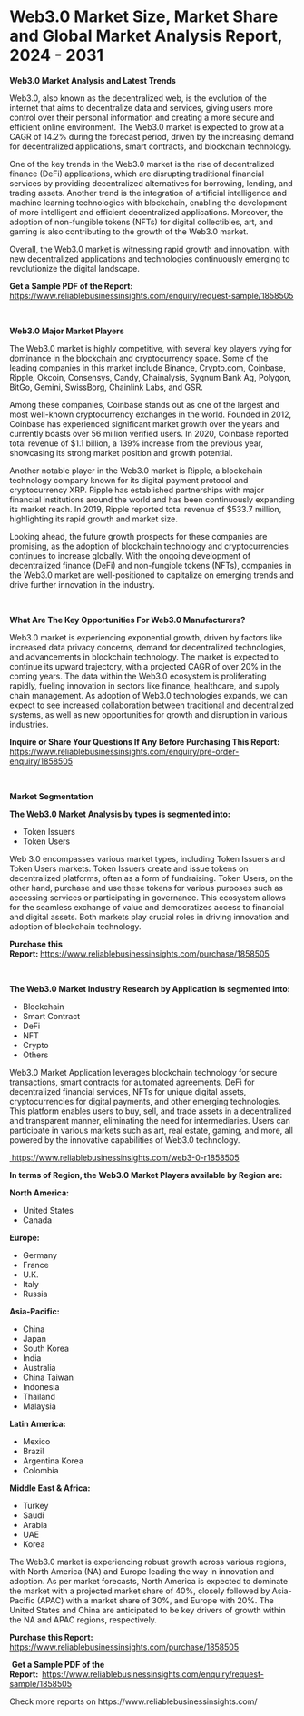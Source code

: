 <p><h1>Web3.0 Market Size, Market Share and Global Market Analysis Report, 2024 - 2031</h1></p><p><strong>Web3.0 Market Analysis and Latest Trends</strong></p>
<p><p>Web3.0, also known as the decentralized web, is the evolution of the internet that aims to decentralize data and services, giving users more control over their personal information and creating a more secure and efficient online environment. The Web3.0 market is expected to grow at a CAGR of 14.2% during the forecast period, driven by the increasing demand for decentralized applications, smart contracts, and blockchain technology. </p><p>One of the key trends in the Web3.0 market is the rise of decentralized finance (DeFi) applications, which are disrupting traditional financial services by providing decentralized alternatives for borrowing, lending, and trading assets. Another trend is the integration of artificial intelligence and machine learning technologies with blockchain, enabling the development of more intelligent and efficient decentralized applications. Moreover, the adoption of non-fungible tokens (NFTs) for digital collectibles, art, and gaming is also contributing to the growth of the Web3.0 market.</p><p>Overall, the Web3.0 market is witnessing rapid growth and innovation, with new decentralized applications and technologies continuously emerging to revolutionize the digital landscape.</p></p>
<p><strong>Get a Sample PDF of the Report:&nbsp;</strong> <a href="https://www.reliablebusinessinsights.com/enquiry/request-sample/1858505">https://www.reliablebusinessinsights.com/enquiry/request-sample/1858505</a></p>
<p>&nbsp;</p>
<p><strong>Web3.0 Major Market Players</strong></p>
<p><p>The Web3.0 market is highly competitive, with several key players vying for dominance in the blockchain and cryptocurrency space. Some of the leading companies in this market include Binance, Crypto.com, Coinbase, Ripple, Okcoin, Consensys, Candy, Chainalysis, Sygnum Bank Ag, Polygon, BitGo, Gemini, SwissBorg, Chainlink Labs, and GSR.</p><p>Among these companies, Coinbase stands out as one of the largest and most well-known cryptocurrency exchanges in the world. Founded in 2012, Coinbase has experienced significant market growth over the years and currently boasts over 56 million verified users. In 2020, Coinbase reported total revenue of $1.1 billion, a 139% increase from the previous year, showcasing its strong market position and growth potential.</p><p>Another notable player in the Web3.0 market is Ripple, a blockchain technology company known for its digital payment protocol and cryptocurrency XRP. Ripple has established partnerships with major financial institutions around the world and has been continuously expanding its market reach. In 2019, Ripple reported total revenue of $533.7 million, highlighting its rapid growth and market size.</p><p>Looking ahead, the future growth prospects for these companies are promising, as the adoption of blockchain technology and cryptocurrencies continues to increase globally. With the ongoing development of decentralized finance (DeFi) and non-fungible tokens (NFTs), companies in the Web3.0 market are well-positioned to capitalize on emerging trends and drive further innovation in the industry.</p></p>
<p>&nbsp;</p>
<p><strong>What Are The Key Opportunities For Web3.0 Manufacturers?</strong></p>
<p><p>Web3.0 market is experiencing exponential growth, driven by factors like increased data privacy concerns, demand for decentralized technologies, and advancements in blockchain technology. The market is expected to continue its upward trajectory, with a projected CAGR of over 20% in the coming years. The data within the Web3.0 ecosystem is proliferating rapidly, fueling innovation in sectors like finance, healthcare, and supply chain management. As adoption of Web3.0 technologies expands, we can expect to see increased collaboration between traditional and decentralized systems, as well as new opportunities for growth and disruption in various industries.</p></p>
<p><strong>Inquire or Share Your Questions If Any Before Purchasing This Report:</strong> <a href="https://www.reliablebusinessinsights.com/enquiry/pre-order-enquiry/1858505">https://www.reliablebusinessinsights.com/enquiry/pre-order-enquiry/1858505</a></p>
<p>&nbsp;</p>
<p><strong>Market Segmentation</strong></p>
<p><strong>The Web3.0 Market Analysis by types is segmented into:</strong></p>
<p><ul><li>Token Issuers</li><li>Token Users</li></ul></p>
<p><p>Web 3.0 encompasses various market types, including Token Issuers and Token Users markets. Token Issuers create and issue tokens on decentralized platforms, often as a form of fundraising. Token Users, on the other hand, purchase and use these tokens for various purposes such as accessing services or participating in governance. This ecosystem allows for the seamless exchange of value and democratizes access to financial and digital assets. Both markets play crucial roles in driving innovation and adoption of blockchain technology.</p></p>
<p><strong>Purchase this Report:&nbsp;</strong><a href="https://www.reliablebusinessinsights.com/purchase/1858505">https://www.reliablebusinessinsights.com/purchase/1858505</a></p>
<p>&nbsp;</p>
<p><strong>The Web3.0 Market Industry Research by Application is segmented into:</strong></p>
<p><ul><li>Blockchain</li><li>Smart Contract</li><li>DeFi</li><li>NFT</li><li>Crypto</li><li>Others</li></ul></p>
<p><p>Web3.0 Market Application leverages blockchain technology for secure transactions, smart contracts for automated agreements, DeFi for decentralized financial services, NFTs for unique digital assets, cryptocurrencies for digital payments, and other emerging technologies. This platform enables users to buy, sell, and trade assets in a decentralized and transparent manner, eliminating the need for intermediaries. Users can participate in various markets such as art, real estate, gaming, and more, all powered by the innovative capabilities of Web3.0 technology.</p></p>
<p><a href="https://www.reliablebusinessinsights.com/web3-0-r1858505">&nbsp;https://www.reliablebusinessinsights.com/web3-0-r1858505</a></p>
<p><strong>In terms of Region, the Web3.0 Market Players available by Region are:</strong></p>
<p>
    <p> <strong> North America: </strong>
        <ul>
            <li>United States</li>
            <li>Canada</li>
        </ul>
        </p> 
    <p> <strong> Europe: </strong>
        <ul>
            <li>Germany</li>
            <li>France</li>
            <li>U.K.</li>
            <li>Italy</li>
            <li>Russia</li>
        </ul>
        </p> 
    <p> <strong> Asia-Pacific: </strong>
        <ul>
            <li>China</li>
            <li>Japan</li>
            <li>South Korea</li>
            <li>India</li>
            <li>Australia</li>
            <li>China Taiwan</li>
            <li>Indonesia</li>
            <li>Thailand</li>
            <li>Malaysia</li>
        </ul>
        </p> 
    <p> <strong> Latin America: </strong>
        <ul>
            <li>Mexico</li>
            <li>Brazil</li>
            <li>Argentina Korea</li>
            <li>Colombia</li>
        </ul>
        </p> 
    <p> <strong> Middle East & Africa: </strong>
        <ul>
            <li>Turkey</li>
            <li>Saudi</li>
            <li>Arabia</li>
            <li>UAE</li>
            <li>Korea</li>
        </ul>
    </p>
    </p>
<p><p>The Web3.0 market is experiencing robust growth across various regions, with North America (NA) and Europe leading the way in innovation and adoption. As per market forecasts, North America is expected to dominate the market with a projected market share of 40%, closely followed by Asia-Pacific (APAC) with a market share of 30%, and Europe with 20%. The United States and China are anticipated to be key drivers of growth within the NA and APAC regions, respectively.</p></p>
<p><strong>Purchase this Report: </strong><a href="https://www.reliablebusinessinsights.com/purchase/1858505">https://www.reliablebusinessinsights.com/purchase/1858505</a></p>
<p>&nbsp;<strong>Get a Sample PDF of the Report:&nbsp;&nbsp;</strong><a href="https://www.reliablebusinessinsights.com/enquiry/request-sample/1858505">https://www.reliablebusinessinsights.com/enquiry/request-sample/1858505</a></p>
<p><strong></strong></p>
<p>Check more reports on https://www.reliablebusinessinsights.com/</p>